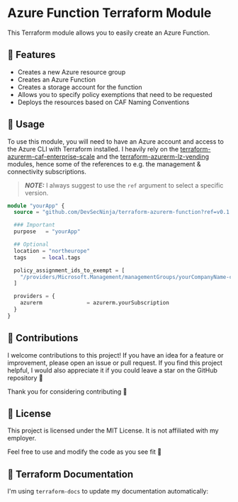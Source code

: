 # Azure Function Terraform Module

This Terraform module allows you to easily create an Azure Function.

## 📌 Features

- Creates a new Azure resource group
- Creates an Azure Function
- Creates a storage account for the function
- Allows you to specify policy exemptions that need to be requested
- Deploys the resources based on CAF Naming Conventions

## 🔧 Usage

To use this module, you will need to have an Azure account and access to the Azure CLI with Terraform installed.
I heavily rely on the [terraform-azurerm-caf-enterprise-scale](https://github.com/Azure/terraform-azurerm-caf-enterprise-scale) and the [terraform-azurerm-lz-vending](https://github.com/Azure/terraform-azurerm-lz-vending) modules, hence some of the references to e.g. the management & connectivity subscriptions.

> **_NOTE:_** I always suggest to use the `ref` argument to select a specific version.

```` terraform
module "yourApp" {
  source = "github.com/DevSecNinja/terraform-azurerm-function?ref=v0.1.0"

  ### Important
  purpose   = "yourApp"

  ## Optional
  location = "northeurope"
  tags     = local.tags

  policy_assignment_ids_to_exempt = [
    "/providers/Microsoft.Management/managementGroups/yourCompanyName-corp/providers/Microsoft.Authorization/policyAssignments/Deny-Public-Endpoints"
  ]

  providers = {
    azurerm              = azurerm.yourSubscription
  }
}
````

## 🤝 Contributions

I welcome contributions to this project! If you have an idea for a feature or improvement, please open an issue or pull request. If you find this project helpful, I would also appreciate it if you could leave a star on the GitHub repository 🌟

Thank you for considering contributing 🙏

## 📜 License

This project is licensed under the MIT License. It is not affiliated with my employer.

Feel free to use and modify the code as you see fit 🎉

## 📄 Terraform Documentation

I'm using `terraform-docs` to update my documentation automatically:

<!-- BEGIN_TF_DOCS -->
<!-- END_TF_DOCS -->
